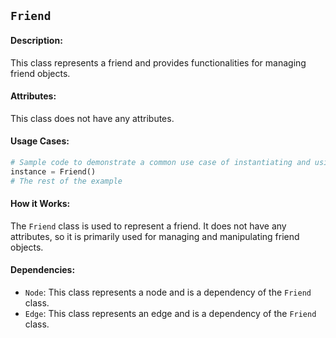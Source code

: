 ## `Friend`

#### Description:
This class represents a friend and provides functionalities for managing friend objects.

#### Attributes:
This class does not have any attributes.

#### Usage Cases:

```python
# Sample code to demonstrate a common use case of instantiating and using the class
instance = Friend()
# The rest of the example
```

#### How it Works:

The `Friend` class is used to represent a friend. It does not have any attributes, so it is primarily used for managing and manipulating friend objects. 

#### Dependencies:
- `Node`: This class represents a node and is a dependency of the `Friend` class.
- `Edge`: This class represents an edge and is a dependency of the `Friend` class.